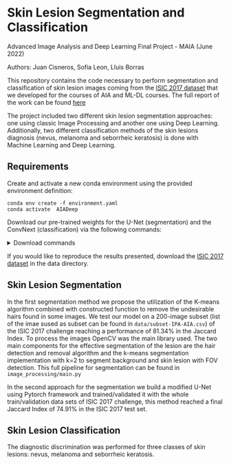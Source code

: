 # Skin Lesion Segmentation and Classification
Advanced Image Analysis and  Deep Learning Final Project - MAIA (June 2022)

Authors: Juan Cisneros, Sofia Leon, Lluis Borras


This repository contains the code necessary to perform segmentation and classification of skin lesion images coming from the [ISIC 2017 dataset](https://challenge.isic-archive.com/data/#2017) that we developed for the courses of AIA and ML-DL courses. The full report of the work can be found [here](https://drive.google.com/file/d/18lAHqXaKnv-g3L-kwVYo-1daJ-TvYoiU/view?usp=share_link) 

The project included two different skin lesion segmentation approaches: one using classic Image Processing and another one using Deep
Learning. Additionally, two different classification methods of the skin lesions diagnosis (nevus, melanoma and seborrheic keratosis) is done with Machine
Learning and Deep Learning. 


## Requirements

Create and activate a new conda environment using the provided environment definition:
```
conda env create -f environment.yaml
conda activate  AIADeep
```

Download our pre-trained weights for the U-Net (segmentation) and the ConvNext (classification) via the following commands:

<details>
<summary>
Download commands
</summary>

```
mkdir checkpoints
cd checkpoints
gdown 1IrG3V-Fc9oXTQEo2Wf0OQq_x2bPWZ_FH
gdown 1pM8GtUysfSQJOcCPIHw-kI9BbQD_FdLg
```
</details>

If you would like to reproduce the results presented, download the [ISIC 2017 dataset](https://challenge.isic-archive.com/data/#2017) in the data directory.

## Skin Lesion Segmentation 

In the first segmentation method we propose the utilization of the K-means algorithm combined with constructed function to remove the undesirable hairs found in some images. We test our model on a 200-image subset (list of the imae sused as subset can be found in `data/subset-IPA-AIA.csv`) of the ISIC 2017 challenge reaching a performance of 81.34% in the Jaccard Index. To process the images OpenCV was the main library used. The two main components for the effective segmentation of the lesion are the hair detection and removal algorithm and the k-means segmentation implementation with k=2 to segment background and skin lesion with FOV detection. This full pipeline for segmentation can be found in `image_processing/main.py`

In the second approach for the segmentation we build a modified U-Net using Pytorch framework and trained/validated it with the whole train/validation data sets of ISIC 2017 challenge, this method reached a final Jaccard Index of 74.91% in the ISIC 2017 test set. 

## Skin Lesion Classification

The diagnostic discrimination was performed for three classes of skin lesions: nevus, melanoma and seborrheic keratosis. 


